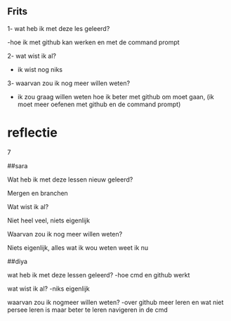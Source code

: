 

## Frits

1- wat heb ik met deze les geleerd? 

-hoe ik met github kan werken en met de command prompt



2- wat wist ik al?
- ik wist nog niks



3- waarvan zou ik nog meer willen weten?
- ik zou graag willen weten hoe ik beter met github om moet gaan, (ik moet meer oefenen met github en de command prompt)


# reflectie
7

##sara

Wat heb ik met deze lessen nieuw geleerd?

Mergen en branchen

Wat wist ik al?

Niet heel veel, niets eigenlijk

Waarvan zou ik nog meer willen weten?

Niets eigenlijk, alles wat ik wou weten weet ik nu 


##diya

wat heb ik met deze lessen geleerd?
-hoe cmd en github werkt

wat wist ik al?
-niks eigenlijk

waarvan zou ik nogmeer willen weten?
-over github meer leren en wat niet persee leren is maar beter te leren navigeren in de cmd

